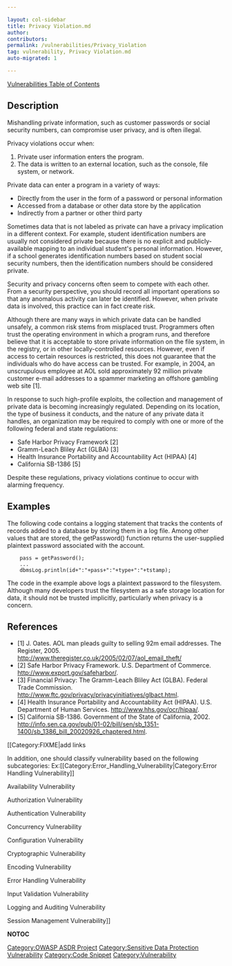 ```yaml
---

layout: col-sidebar
title: Privacy Violation.md
author: 
contributors: 
permalink: /vulnerabilities/Privacy_Violation
tag: vulnerability, Privacy Violation.md
auto-migrated: 1

---
```


[Vulnerabilities Table of Contents](ASDR_TOC_Vulnerabilities "wikilink")

## Description

Mishandling private information, such as customer passwords or social
security numbers, can compromise user privacy, and is often illegal.

Privacy violations occur when:

1.  Private user information enters the program.
2.  The data is written to an external location, such as the console,
    file system, or network.

Private data can enter a program in a variety of ways:

  - Directly from the user in the form of a password or personal
    information
  - Accessed from a database or other data store by the application
  - Indirectly from a partner or other third party

Sometimes data that is not labeled as private can have a privacy
implication in a different context. For example, student identification
numbers are usually not considered private because there is no explicit
and publicly-available mapping to an individual student's personal
information. However, if a school generates identification numbers based
on student social security numbers, then the identification numbers
should be considered private.

Security and privacy concerns often seem to compete with each other.
From a security perspective, you should record all important operations
so that any anomalous activity can later be identified. However, when
private data is involved, this practice can in fact create risk.

Although there are many ways in which private data can be handled
unsafely, a common risk stems from misplaced trust. Programmers often
trust the operating environment in which a program runs, and therefore
believe that it is acceptable to store private information on the file
system, in the registry, or in other locally-controlled resources.
However, even if access to certain resources is restricted, this does
not guarantee that the individuals who do have access can be trusted.
For example, in 2004, an unscrupulous employee at AOL sold approximately
92 million private customer e-mail addresses to a spammer marketing an
offshore gambling web site \[1\].

In response to such high-profile exploits, the collection and management
of private data is becoming increasingly regulated. Depending on its
location, the type of business it conducts, and the nature of any
private data it handles, an organization may be required to comply with
one or more of the following federal and state regulations:

  - Safe Harbor Privacy Framework \[2\]
  - Gramm-Leach Bliley Act (GLBA) \[3\]
  - Health Insurance Portability and Accountability Act (HIPAA) \[4\]
  - California SB-1386 \[5\]

Despite these regulations, privacy violations continue to occur with
alarming frequency.

## Examples

The following code contains a logging statement that tracks the contents
of records added to a database by storing them in a log file. Among
other values that are stored, the getPassword() function returns the
user-supplied plaintext password associated with the account.

```
    pass = getPassword();
    ...
    dbmsLog.println(id+":"+pass+":"+type+":"+tstamp);
```

The code in the example above logs a plaintext password to the
filesystem. Although many developers trust the filesystem as a safe
storage location for data, it should not be trusted implicitly,
particularly when privacy is a concern.

## References

  - \[1\] J. Oates. AOL man pleads guilty to selling 92m email
    addresses. The Register, 2005.
    <http://www.theregister.co.uk/2005/02/07/aol_email_theft/>
  - \[2\] Safe Harbor Privacy Framework. U.S. Department of Commerce.
    <http://www.export.gov/safeharbor/>.
  - \[3\] Financial Privacy: The Gramm-Leach Bliley Act (GLBA). Federal
    Trade Commission.
    <http://www.ftc.gov/privacy/privacyinitiatives/glbact.html>.
  - \[4\] Health Insurance Portability and Accountability Act (HIPAA).
    U.S. Department of Human Services. <http://www.hhs.gov/ocr/hipaa/>.
  - \[5\] California SB-1386. Government of the State of California,
    2002.
    <http://info.sen.ca.gov/pub/01-02/bill/sen/sb_1351-1400/sb_1386_bill_20020926_chaptered.html>.

\[\[Category:FIXME|add links

In addition, one should classify vulnerability based on the following
subcategories:
Ex:\[\[Category:Error_Handling_Vulnerability|Category:Error Handling
Vulnerability\]\]

Availability Vulnerability

Authorization Vulnerability

Authentication Vulnerability

Concurrency Vulnerability

Configuration Vulnerability

Cryptographic Vulnerability

Encoding Vulnerability

Error Handling Vulnerability

Input Validation Vulnerability

Logging and Auditing Vulnerability

Session Management Vulnerability\]\]

__NOTOC__

[Category:OWASP ASDR Project](Category:OWASP_ASDR_Project "wikilink")
[Category:Sensitive Data Protection
Vulnerability](Category:Sensitive_Data_Protection_Vulnerability "wikilink")
[Category:Code Snippet](Category:Code_Snippet "wikilink")
[Category:Vulnerability](Category:Vulnerability "wikilink")